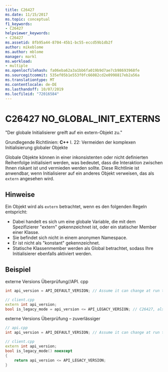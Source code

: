 ```yaml
---
title: C26427
ms.date: 11/15/2017
ms.topic: conceptual
f1_keywords:
- C26427
helpviewer_keywords:
- C26427
ms.assetid: 8fb95a44-8704-45b1-bc55-eccd59b1db2f
author: mikeblome
ms.author: mblome
manager: markl
ms.workload:
- multiple
ms.openlocfilehash: fa06eba62a3a1bb6fa019b9d7ae7cb98693968fe
ms.sourcegitcommit: 535ef05b1e553f0fc66082cd2e0998817eb2a56a
ms.translationtype: MT
ms.contentlocale: de-DE
ms.lasthandoff: 10/07/2019
ms.locfileid: "72016584"
---
```

# <a name="c26427-no_global_init_externs"></a>C26427 NO_GLOBAL_INIT_EXTERNS

"Der globale Initialisierer greift auf ein extern-Objekt zu."

Grundlegende Richtlinien: **C++** I. 22: Vermeiden der komplexen Initialisierung globaler Objekte

Globale Objekte können in einer inkonsistenten oder nicht definierten Reihenfolge initialisiert werden, was bedeutet, dass die Interaktion zwischen Ihnen riskant ist und vermieden werden sollte. Diese Richtlinie ist anwendbar, wenn Initialisierer auf ein anderes Objekt verweisen, das als `extern` angesehen wird.

## <a name="remarks"></a>Hinweise

Ein Objekt wird als `extern` betrachtet, wenn es den folgenden Regeln entspricht:

- Dabei handelt es sich um eine globale Variable, die mit dem Spezifizierer "extern" gekennzeichnet ist, oder ein statischer Member einer Klasse.
- Sie befindet sich nicht in einem anonymen Namespace.
- Er ist nicht als "konstant" gekennzeichnet.
- Statische Klassenmember werden als Global betrachtet, sodass Ihre Initialisierer ebenfalls aktiviert werden.

## <a name="example"></a>Beispiel

externe Versions Überprüfung//API. cpp

```cpp
int api_version = API_DEFAULT_VERSION; // Assume it can change at run time, hence non-const.

// client.cpp
extern int api_version;
bool is_legacy_mode = api_version <= API_LEGACY_VERSION; // C26427, also stale value
```

externe Versions Überprüfung – zuverlässiger

```cpp
// api.cpp
int api_version = API_DEFAULT_VERSION; // Assume it can change at run time, hence non-const.

// client.cpp
extern int api_version;
bool is_legacy_mode() noexcept
{
    return api_version <= API_LEGACY_VERSION;
}
```
